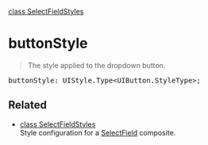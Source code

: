 [class SelectFieldStyles](SelectFieldStyles.md)

# buttonStyle

> The style applied to the dropdown button.

<pre class="docgen_signature">buttonStyle: UIStyle.Type&lt;UIButton.StyleType&gt;;</pre>

## Related

- [<!--{ref:class}-->class SelectFieldStyles](SelectFieldStyles.md) \
    Style configuration for a [SelectField](SelectField.md) composite.
